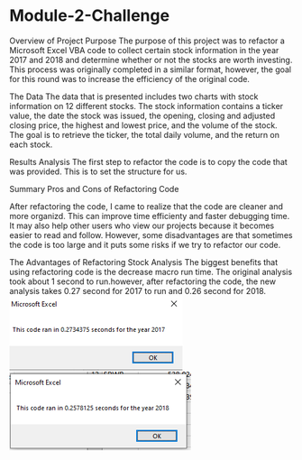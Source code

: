 # Module-2-Challenge
Overview of Project
Purpose
The purpose of this project was to refactor a Microsoft Excel VBA code to collect certain stock information in the year 2017 and 2018 and determine whether or not the stocks are worth investing. This process was originally completed in a similar format, however, the goal for this round was to increase the efficiency of the original code.

The Data
The data that is presented includes two charts with stock information on 12 different stocks. The stock information contains a ticker value, the date the stock was issued, the opening, closing and adjusted closing price, the highest and lowest price, and the volume of the stock. The goal is to retrieve the ticker, the total daily volume, and the return on each stock.

Results
Analysis
The first step to refactor the code is to copy the code that was provided. This is to set the structure for us. 


Summary
Pros and Cons of Refactoring Code

After refactoring the code, I came to realize that the code are cleaner and more organizd. This can improve time efficienty and faster debugging time. It may also help other users who view our projects because it becomes easier to read and follow. However, some disadvantages are that sometimes the code is too large and it puts some risks if we try to refactor our code. 

The Advantages of Refactoring Stock Analysis
The biggest benefits that using refactoring code is the decrease macro run time. The original analysis took about 1 second to run.however, after refactoring the code, the new analysis takes 0.27 second for 2017 to run and 0.26 second for 2018. 
![VBA_Challenge_2017.PNG](resources\VBA_Challenge_2017.PNG)
![VBA_Challenge_2017.PNG](resources\VBA_Challenge_2018.PNG)
